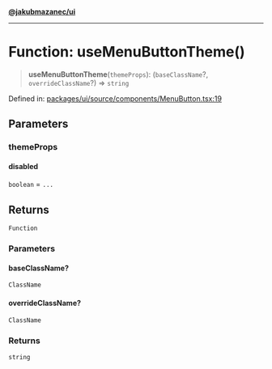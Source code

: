 [**@jakubmazanec/ui**](../README.md)

---

# Function: useMenuButtonTheme()

> **useMenuButtonTheme**(`themeProps`): (`baseClassName`?, `overrideClassName`?) => `string`

Defined in:
[packages/ui/source/components/MenuButton.tsx:19](https://github.com/jakubmazanec/tools/blob/66e975ab265618dba82f8e4c56654145b7ba4db7/packages/ui/source/components/MenuButton.tsx#L19)

## Parameters

### themeProps

#### disabled

`boolean` = `...`

## Returns

`Function`

### Parameters

#### baseClassName?

`ClassName`

#### overrideClassName?

`ClassName`

### Returns

`string`
